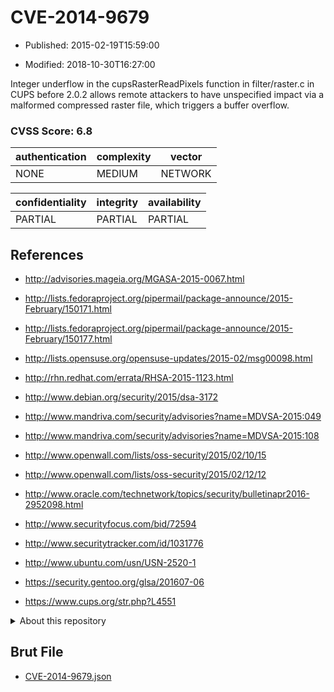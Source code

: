# CVE-2014-9679

- Published: 2015-02-19T15:59:00

- Modified: 2018-10-30T16:27:00

Integer underflow in the cupsRasterReadPixels function in filter/raster.c in CUPS before 2.0.2 allows remote attackers to have unspecified impact via a malformed compressed raster file, which triggers a buffer overflow.

### CVSS Score: **6.8**

| authentication | complexity | vector |
| --- | --- | --- |
| NONE | MEDIUM | NETWORK |

| confidentiality | integrity | availability |
| --- | --- | --- |
| PARTIAL | PARTIAL | PARTIAL |

## References

* http://advisories.mageia.org/MGASA-2015-0067.html

* http://lists.fedoraproject.org/pipermail/package-announce/2015-February/150171.html

* http://lists.fedoraproject.org/pipermail/package-announce/2015-February/150177.html

* http://lists.opensuse.org/opensuse-updates/2015-02/msg00098.html

* http://rhn.redhat.com/errata/RHSA-2015-1123.html

* http://www.debian.org/security/2015/dsa-3172

* http://www.mandriva.com/security/advisories?name=MDVSA-2015:049

* http://www.mandriva.com/security/advisories?name=MDVSA-2015:108

* http://www.openwall.com/lists/oss-security/2015/02/10/15

* http://www.openwall.com/lists/oss-security/2015/02/12/12

* http://www.oracle.com/technetwork/topics/security/bulletinapr2016-2952098.html

* http://www.securityfocus.com/bid/72594

* http://www.securitytracker.com/id/1031776

* http://www.ubuntu.com/usn/USN-2520-1

* https://security.gentoo.org/glsa/201607-06

* https://www.cups.org/str.php?L4551

<details>
<summary>About this repository</summary> 

  This repository is part of the project [Live Hack CVE](https://github.com/Live-Hack-CVE). Main website can be found [www.live-hack.org](https://www.live-hack.org) 
  
  Made by [Sn0wAlice](https://github.com/Sn0wAlice) for the people that care about security and need to have a feed of the latest CVEs. Hope you enjoy it, don't forget to star the repo and follow me on [Twitter](https://twitter.com/Sn0wAlice) and [Github](https://github.com/Sn0wAlice). And that is my [personnal website](https://www.alice-snow.me/)

  - [Home Page](https://github.com/Live-Hack-CVE)
  - [Framework](https://github.com/Live-Hack-CVE/cve-framework)
  - [CVE database](https://github.com/Live-Hack-CVE/full_database)
  - [Changelog](https://github.com/Live-Hack-CVE/Changelog)
</details>

## Brut File

* [CVE-2014-9679.json](https://raw.githubusercontent.com/Live-Hack-CVE/full_database/main/cves/2014/CVE-2014-9679.json)

